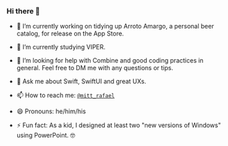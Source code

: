 ### Hi there 👋

- 🔭 I’m currently working on tidying up Arroto Amargo, a personal beer catalog, for release on the App Store.

- 🌱 I’m currently studying VIPER.

- 🤔 I’m looking for help with Combine and good coding practices in general. Feel free to DM me with any questions or tips.

- 💬 Ask me about Swift, SwiftUI and great UXs.

- 📫 How to reach me: <a href="http://twitter.com/mitt_rafael" target="_blank">`@mitt_rafael`</a>

- 😄 Pronouns: he/him/his

- ⚡ Fun fact: As a kid, I designed at least two "new versions of Windows" using PowerPoint. 🤓
